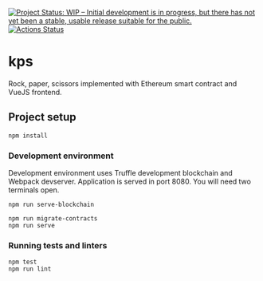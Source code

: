 [![Project Status: WIP – Initial development is in progress, but there has not yet been a stable, usable release suitable for the public.](https://www.repostatus.org/badges/latest/wip.svg)](https://www.repostatus.org/#wip)
[![Actions Status](https://github.com/sjappig/kps/workflows/Test%20and%20lint/badge.svg)](https://github.com/sjappig/kps/actions)

# kps

Rock, paper, scissors implemented with Ethereum smart contract and VueJS frontend.

## Project setup
```
npm install
```

### Development environment

Development environment uses Truffle development blockchain and Webpack devserver. Application is served in port 8080. You will need two terminals open.

```
npm run serve-blockchain
```

```
npm run migrate-contracts
npm run serve
```

### Running tests and linters
```
npm test
npm run lint
```
